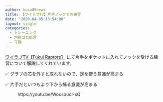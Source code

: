 ```yaml
---
author: kusa89news
title: 【ワイラプTV】片手ノックでの練習
date: '2020-04-05 13:54:00'
layout: single
categories:
  - トレーニング
  - 内野ゴロ処理
  - 守備
---
```


[ワイラプTV【Fukui Raptors】](https://www.youtube.com/channel/UCEDJgq9yLYrooQMZkXXwWfA) にて片手をポケットに入れてノックを受ける練習について解説してくれています。

✅ グラブの芯を外すと取れないので、足を使う意識が高まる

✅ 片手だといつもより下から捕る意識が高まる

<figure class="wp-block-embed-youtube wp-block-embed is-type-video is-provider-youtube wp-embed-aspect-16-9 wp-has-aspect-ratio">

<div class="wp-block-embed__wrapper">https://youtu.be/WousoudI-sQ</div>

</figure>